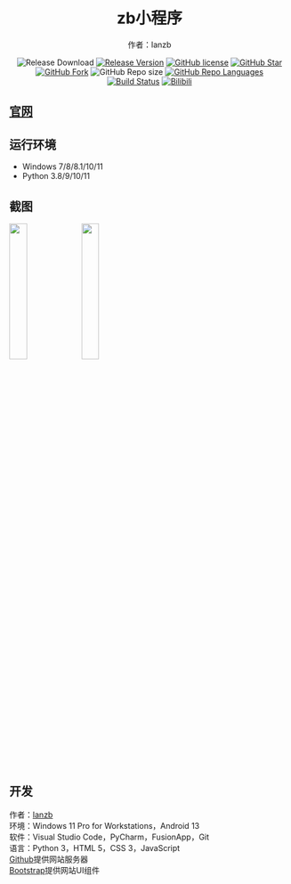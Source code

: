 <h1 align="center">zb小程序</h1>

<div align="center">


作者：Ianzb
 
![Release Download](https://img.shields.io/github/downloads/Ianzb/program/total?style=flat-square)
[![Release Version](https://img.shields.io/github/v/release/Ianzb/program?style=flat-square)](https://github.com/Ianzb/program/releases/latest)
[![GitHub license](https://img.shields.io/github/license/Ianzb/program?style=flat-square)](LICENSE)
[![GitHub Star](https://img.shields.io/github/stars/Ianzb/program?style=flat-square)](https://github.com/Ianzb/program/stargazers)
[![GitHub Fork](https://img.shields.io/github/forks/Ianzb/program?style=flat-square)](https://github.com/Ianzb/program/network/members)
![GitHub Repo size](https://img.shields.io/github/repo-size/Ianzb/program?style=flat-square&color=3cb371)
[![GitHub Repo Languages](https://img.shields.io/github/languages/top/Ianzb/program?style=flat-square)](https://github.com/Ianzb/program/search?l=c%23)
[![Build Status](https://img.shields.io/endpoint.svg?url=https%3A%2F%2Factions-badge.atrox.dev%2FSteamTools-Team%2FSteamTools%2Fbadge%3Fref%3Ddevelop&style=flat-square)](https://actions-badge.atrox.dev/Ianzb/program/goto?ref=develop)
[![Bilibili](https://img.shields.io/badge/bilibili-Ianzb-blue.svg?style=flat-square&logo=bilibili)](https://space.bilibili.com/1043835434)

</div>

## [官网](https://ianzb.github.io/program/)

## 运行环境
- Windows 7/8/8.1/10/11
- Python 3.8/9/10/11

## 截图
<img src="https://picss.sunbangyan.cn/2023/11/12/3c98205d9e3910b83543c5d345808e14.png" width="25%" />
<img src="https://picss.sunbangyan.cn/2023/11/12/e2d7bbf9c2245470d9e520867c5002d7.png" width="25%" />

## 开发
作者：<a href="https://ianzb.github.io/" target="_blank">Ianzb</a><br>
环境：Windows 11 Pro for Workstations，Android 13<br>
软件：Visual Studio Code，PyCharm，FusionApp，Git<br>
语言：Python 3，HTML 5，CSS 3，JavaScript<br>
<a href="https://github.com/Ianzb/program" target="_blank">Github</a>提供网站服务器<br>
<a href="https://v5.bootcss.com/" target="_blank">Bootstrap</a>提供网站UI组件<br>